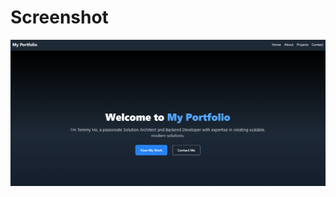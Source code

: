 # Screenshot

![alt text](https://github.com/howk829/personal-website/blob/main/screenshots.png?raw=true)
